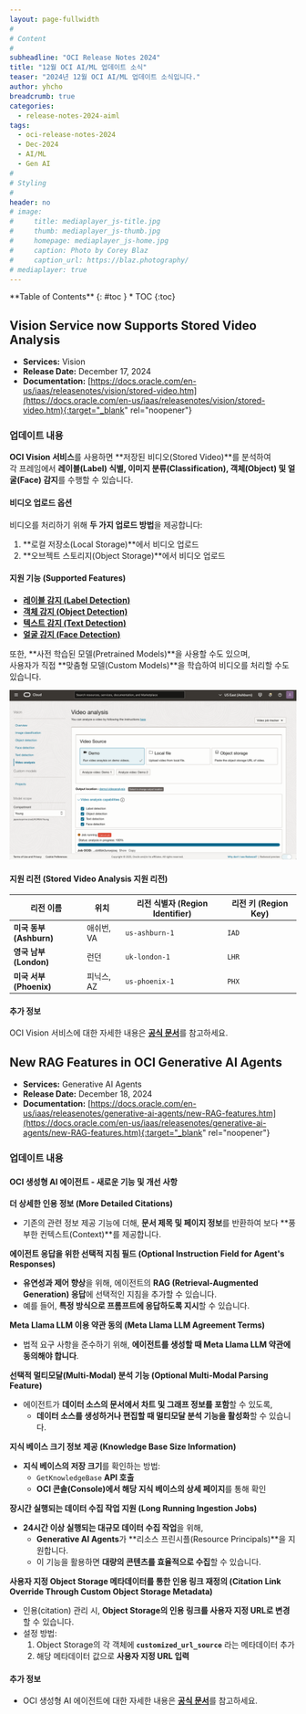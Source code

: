 ```yaml
---
layout: page-fullwidth
#
# Content
#
subheadline: "OCI Release Notes 2024"
title: "12월 OCI AI/ML 업데이트 소식"
teaser: "2024년 12월 OCI AI/ML 업데이트 소식입니다."
author: yhcho
breadcrumb: true
categories:
  - release-notes-2024-aiml
tags:
  - oci-release-notes-2024
  - Dec-2024
  - AI/ML
  - Gen AI
#
# Styling
#
header: no
# image:
#     title: mediaplayer_js-title.jpg
#     thumb: mediaplayer_js-thumb.jpg
#     homepage: mediaplayer_js-home.jpg
#     caption: Photo by Corey Blaz
#     caption_url: https://blaz.photography/
# mediaplayer: true
---
```


<div class="panel radius" markdown="1">
**Table of Contents**
{: #toc }
*  TOC
{:toc}
</div>

## Vision Service now Supports Stored Video Analysis
* **Services:** Vision
* **Release Date:** December 17, 2024
* **Documentation:** [https://docs.oracle.com/en-us/iaas/releasenotes/vision/stored-video.htm](https://docs.oracle.com/en-us/iaas/releasenotes/vision/stored-video.htm){:target="_blank" rel="noopener"}

### 업데이트 내용
**OCI Vision 서비스**를 사용하면 **저장된 비디오(Stored Video)**를 분석하여  
각 프레임에서 **레이블(Label) 식별, 이미지 분류(Classification), 객체(Object) 및 얼굴(Face) 감지**를 수행할 수 있습니다.

#### **비디오 업로드 옵션**
비디오를 처리하기 위해 **두 가지 업로드 방법**을 제공합니다:
1. **로컬 저장소(Local Storage)**에서 비디오 업로드
2. **오브젝트 스토리지(Object Storage)**에서 비디오 업로드

#### **지원 기능 (Supported Features)**
- [**레이블 감지 (Label Detection)**](https://docs.oracle.com/iaas/Content/vision/using/stored_video_analysis.htm#pretrained_video_label_detection)
- [**객체 감지 (Object Detection)**](https://docs.oracle.com/iaas/Content/vision/using/stored_video_analysis.htm#pretrained_video_object_detection)
- [**텍스트 감지 (Text Detection)**](https://docs.oracle.com/iaas/Content/vision/using/stored_video_analysis.htm#pretrained_video_text_detection)
- [**얼굴 감지 (Face Detection)**](https://docs.oracle.com/iaas/Content/vision/using/stored_video_analysis.htm#pretrained_video_face_detection)

또한, **사전 학습된 모델(Pretrained Models)**을 사용할 수도 있으며,  
사용자가 직접 **맞춤형 모델(Custom Models)**을 학습하여 비디오를 처리할 수도 있습니다.

![](/assets/img/aiml/2024/release/202412-vision-video.png " ")

#### **지원 리전 (Stored Video Analysis 지원 리전)**

| **리전 이름**         | **위치**       | **리전 식별자 (Region Identifier)** | **리전 키 (Region Key)** |
|----------------------|-------------|---------------------------------|----------------------|
| **미국 동부 (Ashburn)** | 애쉬번, VA   | `us-ashburn-1`                 | `IAD`                |
| **영국 남부 (London)** | 런던         | `uk-london-1`                   | `LHR`                |
| **미국 서부 (Phoenix)** | 피닉스, AZ   | `us-phoenix-1`                  | `PHX`                |


#### **추가 정보**
OCI Vision 서비스에 대한 자세한 내용은 [**공식 문서**](https://docs.oracle.com/iaas/Content/vision/using/overview.htm)를 참고하세요.






## New RAG Features in OCI Generative AI Agents
* **Services:** Generative AI Agents
* **Release Date:** December 18, 2024
* **Documentation:** [https://docs.oracle.com/en-us/iaas/releasenotes/generative-ai-agents/new-RAG-features.htm](https://docs.oracle.com/en-us/iaas/releasenotes/generative-ai-agents/new-RAG-features.htm){:target="_blank" rel="noopener"}

### 업데이트 내용

#### **OCI 생성형 AI 에이전트 - 새로운 기능 및 개선 사항**

**더 상세한 인용 정보 (More Detailed Citations)**
- 기존의 관련 정보 제공 기능에 더해, **문서 제목 및 페이지 정보**를 반환하여 보다 **풍부한 컨텍스트(Context)**를 제공합니다.

**에이전트 응답을 위한 선택적 지침 필드 (Optional Instruction Field for Agent's Responses)**
- **유연성과 제어 향상**을 위해, 에이전트의 **RAG (Retrieval-Augmented Generation) 응답**에 선택적인 지침을 추가할 수 있습니다.
- 예를 들어, **특정 방식으로 프롬프트에 응답하도록 지시**할 수 있습니다.

**Meta Llama LLM 이용 약관 동의 (Meta Llama LLM Agreement Terms)**
- 법적 요구 사항을 준수하기 위해, **에이전트를 생성할 때 Meta Llama LLM 약관에 동의해야 합니다**.

**선택적 멀티모달(Multi-Modal) 분석 기능 (Optional Multi-Modal Parsing Feature)**
- 에이전트가 **데이터 소스의 문서에서 차트 및 그래프 정보를 포함**할 수 있도록,
    - **데이터 소스를 생성하거나 편집할 때 멀티모달 분석 기능을 활성화**할 수 있습니다.

**지식 베이스 크기 정보 제공 (Knowledge Base Size Information)**
- **지식 베이스의 저장 크기**를 확인하는 방법:
    - `GetKnowledgeBase` **API 호출**
    - **OCI 콘솔(Console)에서 해당 지식 베이스의 상세 페이지**를 통해 확인

**장시간 실행되는 데이터 수집 작업 지원 (Long Running Ingestion Jobs)**
- **24시간 이상 실행되는 대규모 데이터 수집 작업**을 위해,
    - **Generative AI Agents**가 **리소스 프린시플(Resource Principals)**을 지원합니다.
    - 이 기능을 활용하면 **대량의 콘텐츠를 효율적으로 수집**할 수 있습니다.

**사용자 지정 Object Storage 메타데이터를 통한 인용 링크 재정의 (Citation Link Override Through Custom Object Storage Metadata)**
- 인용(citation) 관리 시, **Object Storage의 인용 링크를 사용자 지정 URL로 변경**할 수 있습니다.
- 설정 방법:
    1. Object Storage의 각 객체에 **`customized_url_source`** 라는 메타데이터 추가
    2. 해당 메타데이터 값으로 **사용자 지정 URL 입력**

#### **추가 정보** 
- OCI 생성형 AI 에이전트에 대한 자세한 내용은 [**공식 문서**](https://docs.oracle.com/iaas/Content/generative-ai-agents/home.htm)를 참고하세요.